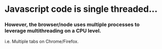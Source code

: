 # Javascript code is single threaded...

### However, the browser/node uses multiple processes to leverage multithreading on a CPU level.

i.e. Multiple tabs on Chrome/Firefox.



<!-- ### Async Javascript (single-thread) 

``` js
function downloadData(source, callback) {
  return callback()
}

function handleData (error, data) {
  if (error) { 
    console.error('there was a problem with', error);
  } else { 
    console.log('download finished', data) 
  }
  return data;
}

downloadData('http://www.bbc.com/news/world-asia-43818751', handleData);
```


### form submission

``` js
var form = document.querySelector('form')
form.onsubmit = function (submitEvent) {
  var name = document.querySelector('input').value
  request({
    uri: "http://example.com/upload",
    body: name,
    method: "POST"
  }, function (err, response, body) {
    var statusMessage = document.querySelector('.status')
    if (err) return statusMessage.value = err
    statusMessage.value = body
  })
}
``` -->